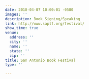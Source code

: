 ```yaml
---
date: 2018-04-07 10:00:01 -0500
images: ''
description: Book Signing/Speaking
link: http://www.saplf.org/festival/
show_time: true
venue:
  address: ''
  city: ''
  name: ''
  state: ''
  zip: ''
title: San Antonio Book Festival
type: ''

---
```

